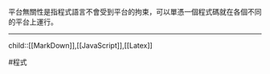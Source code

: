 平台無關性是指程式語言不會受到平台的拘束，可以單憑一個程式碼就在各個不同的平台上運行。
- - -
child::[[MarkDown]],[[JavaScript]],[[Latex]]

#程式 